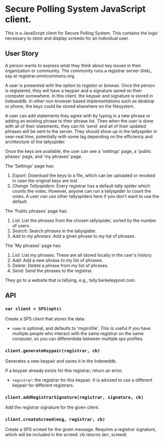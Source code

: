 # Secure Polling System JavaScript client.

This is a JavaScript client for Secure Polling System. This contains the logic necessary to store and display screeds for an individual user.

## User Story

A person wants to express what they think about key issues in their organization or community. The community runs a registrar server (link), say at registrar.omnicommons.org.

A user is presented with the option to register or browse. Once the person is registered, they will have a keypair and a signature saved on their computer somewhere. In this client, the keypair and signature is stored in Indexeddb. In other non-browser based implementations such as desktop or phone, the keys could be stored elsewhere on the filesystem.

A user can add statements they agree with by typing in a new phrase or adding an existing phrase to their phrase list. Then when the user is done with all of their statements, they can hit 'send' and all of their updated phrases will be sent to the server. They should show up in the tallyspider in near-real time, potentially with some lag depending on the efficiency and architecture of the tallyspider.

Once the keys are available, the user can see a 'settings' page, a 'public phases' page, and 'my phrases' page.

The 'Settings' page has:
  1. *Export*: Download the keys to a file, which can be uploaded or revoked in case the original keys are lost.
  2. *Change Tallyspiders*: Every registrar has a default tally spider which counts the votes. However, anyone can run a tallyspider to count the votes. A user can use other tallyspiders here if you don't want to use the default.

The 'Public phrases' page has:
  1. *List*: List the phrases from the chosen tallyspider, sorted by the number of users.
  2. *Search*: Search phrases in the tallyspider.
  3. *Add to my phrases*: Add a given phrase to my list of phrases.

The 'My phrases' page has:
  1. *List*: List my phrases. These are all stored locally in the user's history.
  2. *Add*: Add a new phrase to my list of phrases.
  3. *Delete*: Delete a phrase from my list of phrases.
  4. *Send*: Send the phrases to the registrar.

They go to a website that is tallying, e.g., tally.berkeleypost.com.

## API

### ```var client = SPS(opts)```

Create a SPS client that stores the data.

* `name` is optional, and defaults to 'myprofile'. This is useful if you have multiple people who interact with the same registrar on the same computer, so you can differentiate between multiple sps profiles.

### ```client.generateKeypair(registrar, cb)```

Generates a new keypair and saves it in the Indexeddb.

If a keypair already exists for this registrar, return an error.

* `registrar`: the registrar for this keypair. It is advised to use a different keypair for different registrars.

### ```client.addRegistrarSignature(registrar, signature, cb)```

Add the registrar signature for the given client.

### ```client.createScreed(msg, registrar, cb)```

Create a SPS screed for the given message. Requires a registrar signature, which will be included in the screed. cb returns (err, screed)
